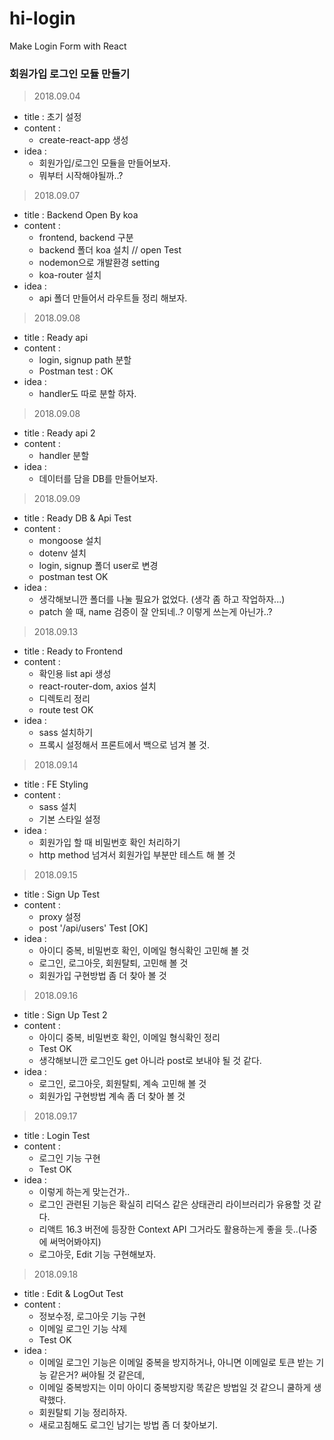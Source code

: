 # hi-login
Make Login Form with React

### 회원가입 로그인 모듈 만들기

> 2018.09.04
  - title : 초기 설정
  - content : 
    - create-react-app 생성
  - idea : 
    - 회원가입/로그인 모듈을 만들어보자.
    - 뭐부터 시작해야될까..?

> 2018.09.07
  - title : Backend Open By koa
  - content :
    - frontend, backend 구분
    - backend 폴더 koa 설치 // open Test
    - nodemon으로 개발환경 setting
    - koa-router 설치
  - idea :
    - api 폴더 만들어서 라우트들 정리 해보자.

> 2018.09.08
  - title : Ready api
  - content :
    - login, signup path 분할
    - Postman test : OK
  - idea :
    - handler도 따로 분할 하자.

> 2018.09.08
  - title : Ready api 2
  - content :
    - handler 분할 
  - idea :
    - 데이터를 담을 DB를 만들어보자.

> 2018.09.09
  - title : Ready DB & Api Test
  - content :
    - mongoose 설치
    - dotenv 설치
    - login, signup 폴더 user로 변경
    - postman test OK
  - idea :
    - 생각해보니깐 폴더를 나눌 필요가 없었다. (생각 좀 하고 작업하자...)
    - patch 쓸 때, name 검증이 잘 안되네..? 이렇게 쓰는게 아닌가..?

> 2018.09.13
  - title : Ready to Frontend 
  - content :
    - 확인용 list api 생성
    - react-router-dom, axios 설치
    - 디렉토리 정리
    - route test OK
  - idea :
    - sass 설치하기
    - 프록시 설정해서 프론트에서 백으로 넘겨 볼 것.

> 2018.09.14
  - title : FE Styling
  - content : 
    - sass 설치
    - 기본 스타일 설정
  - idea :
    - 회원가입 할 때 비밀번호 확인 처리하기
    - http method 넘겨서 회원가입 부분만 테스트 해 볼 것

> 2018.09.15
  - title : Sign Up Test
  - content : 
    - proxy 설정
    - post '/api/users' Test [OK]
  - idea :
    - 아이디 중복, 비밀번호 확인, 이메일 형식확인 고민해 볼 것
    - 로그인, 로그아웃, 회원탈퇴, 고민해 볼 것
    - 회원가입 구현방법 좀 더 찾아 볼 것

> 2018.09.16
  - title : Sign Up Test 2
  - content : 
    - 아이디 중복, 비밀번호 확인, 이메일 형식확인 정리
    - Test OK
    - 생각해보니깐 로그인도 get 아니라 post로 보내야 될 것 같다.
  - idea :
    - 로그인, 로그아웃, 회원탈퇴, 계속 고민해 볼 것
    - 회원가입 구현방법 계속 좀 더 찾아 볼 것

> 2018.09.17
  - title : Login Test
  - content : 
    - 로그인 기능 구현
    - Test OK
  - idea :
    - 이렇게 하는게 맞는건가..
    - 로그인 관련된 기능은 확실히 리덕스 같은 상태관리 라이브러리가 유용할 것 같다.
    - 리액트 16.3 버전에 등장한 Context API 그거라도 활용하는게 좋을 듯..(나중에 써먹어봐야지)
    - 로그아웃, Edit 기능 구현해보자.

> 2018.09.18
  - title : Edit & LogOut Test
  - content : 
    - 정보수정, 로그아웃 기능 구현
    - 이메일 로그인 기능 삭제 
    - Test OK
  - idea :
    - 이메일 로그인 기능은 이메일 중복을 방지하거나, 아니면 이메일로 토큰 받는 기능 같은거? 써야될 것 같은데,
    - 이메일 중복방지는 이미 아이디 중복방지랑 똑같은 방법일 것 같으니 쿨하게 생략했다.
    - 회원탈퇴 기능 정리하자.
    - 새로고침해도 로그인 남기는 방법 좀 더 찾아보기.